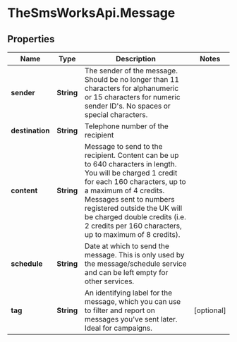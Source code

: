 # TheSmsWorksApi.Message

## Properties
Name | Type | Description | Notes
------------ | ------------- | ------------- | -------------
**sender** | **String** | The sender of the message. Should be no longer than 11 characters for alphanumeric or 15 characters for numeric sender ID&#39;s. No spaces or special characters. | 
**destination** | **String** | Telephone number of the recipient | 
**content** | **String** | Message to send to the recipient. Content can be up to 640 characters in length. You will be charged 1 credit for each 160 characters, up to a maximum of 4 credits. Messages sent to numbers registered outside the UK will be charged double credits (i.e. 2 credits per 160 characters, up to maximum of 8 credits). | 
**schedule** | **String** | Date at which to send the message. This is only used by the message/schedule service and can be left empty for other services. | 
**tag** | **String** | An identifying label for the message, which you can use to filter and report on messages you&#39;ve sent later. Ideal for campaigns. | [optional] 


